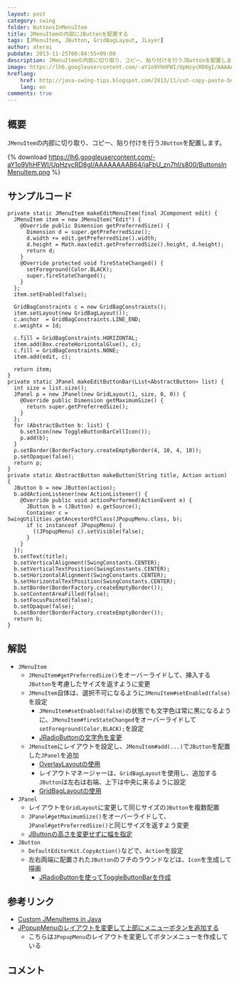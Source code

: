 ```yaml
---
layout: post
category: swing
folder: ButtonsInMenuItem
title: JMenuItemの内部にJButtonを配置する
tags: [JMenuItem, JButton, GridBagLayout, JLayer]
author: aterai
pubdate: 2013-11-25T00:04:55+09:00
description: JMenuItemの内部に切り取り、コピー、貼り付けを行うJButtonを配置します。
image: https://lh6.googleusercontent.com/-aY1o9VhHFWI/UpHzycRD8gI/AAAAAAAAB64/jaFbU_zn7hI/s800/ButtonsInMenuItem.png
hreflang:
    href: http://java-swing-tips.blogspot.com/2013/11/cut-copy-paste-buttuns-in-jmenuitem.html
    lang: en
comments: true
---
```

## 概要
`JMenuItem`の内部に切り取り、コピー、貼り付けを行う`JButton`を配置します。

{% download https://lh6.googleusercontent.com/-aY1o9VhHFWI/UpHzycRD8gI/AAAAAAAAB64/jaFbU_zn7hI/s800/ButtonsInMenuItem.png %}

## サンプルコード
<pre class="prettyprint"><code>private static JMenuItem makeEditMenuItem(final JComponent edit) {
  JMenuItem item = new JMenuItem("Edit") {
    @Override public Dimension getPreferredSize() {
      Dimension d = super.getPreferredSize();
      d.width += edit.getPreferredSize().width;
      d.height = Math.max(edit.getPreferredSize().height, d.height);
      return d;
    }
    @Override protected void fireStateChanged() {
      setForeground(Color.BLACK);
      super.fireStateChanged();
    }
  };
  item.setEnabled(false);

  GridBagConstraints c = new GridBagConstraints();
  item.setLayout(new GridBagLayout());
  c.anchor  = GridBagConstraints.LINE_END;
  c.weightx = 1d;

  c.fill = GridBagConstraints.HORIZONTAL;
  item.add(Box.createHorizontalGlue(), c);
  c.fill = GridBagConstraints.NONE;
  item.add(edit, c);

  return item;
}
private static JPanel makeEditButtonBar(List&lt;AbstractButton&gt; list) {
  int size = list.size();
  JPanel p = new JPanel(new GridLayout(1, size, 0, 0)) {
    @Override public Dimension getMaximumSize() {
      return super.getPreferredSize();
    }
  };
  for (AbstractButton b: list) {
    b.setIcon(new ToggleButtonBarCellIcon());
    p.add(b);
  }
  p.setBorder(BorderFactory.createEmptyBorder(4, 10, 4, 10));
  p.setOpaque(false);
  return p;
}
private static AbstractButton makeButton(String title, Action action) {
  JButton b = new JButton(action);
  b.addActionListener(new ActionListener() {
    @Override public void actionPerformed(ActionEvent e) {
      JButton b = (JButton) e.getSource();
      Container c = SwingUtilities.getAncestorOfClass(JPopupMenu.class, b);
      if (c instanceof JPopupMenu) {
        ((JPopupMenu) c).setVisible(false);
      }
    }
  });
  b.setText(title);
  b.setVerticalAlignment(SwingConstants.CENTER);
  b.setVerticalTextPosition(SwingConstants.CENTER);
  b.setHorizontalAlignment(SwingConstants.CENTER);
  b.setHorizontalTextPosition(SwingConstants.CENTER);
  b.setBorder(BorderFactory.createEmptyBorder());
  b.setContentAreaFilled(false);
  b.setFocusPainted(false);
  b.setOpaque(false);
  b.setBorder(BorderFactory.createEmptyBorder());
  return b;
}
</code></pre>

## 解説
- `JMenuItem`
    - `JMenuItem#getPreferredSize()`をオーバーライドして、挿入する`JButton`を考慮したサイズを返すように変更
    - `JMenuItem`自体は、選択不可になるように`JMenuItem#setEnabled(false)`を設定
        - `JMenuItem#setEnabled(false)`の状態でも文字色は常に黒になるように、`JMenuItem#fireStateChanged`をオーバーライドして`setForeground(Color.BLACK);`を設定
        - [JRadioButtonの文字色を変更](http://ateraimemo.com/Swing/RadioButtonTextColor.html)
    - `JMenuItem`にレイアウトを設定し、`JMenuItem#add(...)`で`JButton`を配置した`JPanel`を追加
        - [OverlayLayoutの使用](http://ateraimemo.com/Swing/OverlayLayout.html)
        - レイアウトマネージャーは、`GridBagLayout`を使用し、追加する`JButton`は左右は右端、上下は中央に来るように設定
        - [GridBagLayoutの使用](http://ateraimemo.com/Swing/GridBagLayout.html)
- `JPanel`
    - レイアウトを`GridLayout`に変更して同じサイズの`JButton`を複数配置
    - `JPanel#getMaximumSize()`をオーバーライドして、`JPanel#getPreferredSize()`と同じサイズを返すよう変更
    - [JButtonの高さを変更せずに幅を指定](http://ateraimemo.com/Swing/ButtonWidth.html)
- `JButton`
    - `DefaultEditorKit.CopyAction()`などで、`Action`を設定
    - 左右両端に配置された`JButton`のフチのラウンドなどは、`Icon`を生成して描画
        - [JRadioButtonを使ってToggleButtonBarを作成](http://ateraimemo.com/Swing/ToggleButtonBar.html)

<!-- dummy comment line for breaking list -->

## 参考リンク
- [Custom JMenuItems in Java](https://stackoverflow.com/questions/5972368/custom-jmenuitems-in-java)
- [JPopupMenuのレイアウトを変更して上部にメニューボタンを追加する](http://ateraimemo.com/Swing/PopupMenuLayout.html)
    - こちらは`JPopupMenu`のレイアウトを変更してボタンメニューを作成している

<!-- dummy comment line for breaking list -->

## コメント
